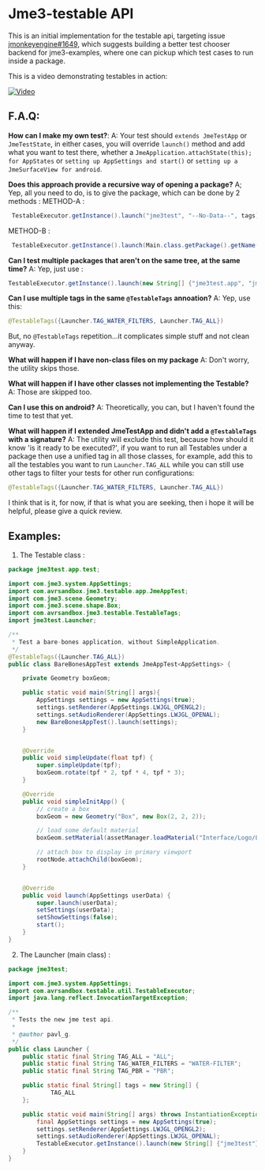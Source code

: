 # Jme3-testable API

This is an initial  implementation for the testable api, targeting issue [jmonkeyengine#1649](https://github.com/jMonkeyEngine/jmonkeyengine/issues/1649), which suggests building a better test chooser backend for jme3-examples, where one can pickup which test cases to run inside a package.

This is a video demonstrating testables in action: 

[![Video](https://user-images.githubusercontent.com/60224159/170361202-c6c75a54-4197-446a-a653-fbe2fb2b7e7d.jpg)](https://www.youtube.com/watch?v=u9biai9Yg38)

## F.A.Q: 

**How can I make my own test?**: 
A: Your test should `extends JmeTestApp` or `JmeTestState`, in either cases, you will override `launch()` method and add what you want to test there, whether a `JmeApplication.attachState(this); for AppStates` or `setting up AppSettings and start()` or `setting up a JmeSurfaceView for android`. 

**Does this approach provide a recursive way of opening a package?**
A; Yep, all you need to do, is to give the package, which can be done by 2 methods : 
METHOD-A : 
```java
 TestableExecutor.getInstance().launch("jme3test", "--No-Data--", tags);
```
METHOD-B : 
```java
 TestableExecutor.getInstance().launch(Main.class.getPackage().getName(), "--No-Data--", tags);
```
**Can I test multiple packages that aren't on the same tree, at the same time?**
A: Yep, just use : 
```java
TestableExecutor.getInstance().launch(new String[] {"jme3test.app", "jme3test.animation"}, "--No-Data--", tags);
```
**Can I use multiple tags in the same `@TestableTags` annoation?**
A: Yep, use this: 
```java
@TestableTags({Launcher.TAG_WATER_FILTERS, Launcher.TAG_ALL})
```
But, no `@TestableTags` repetition...it complicates simple stuff and not clean anyway.

**What will happen if I have non-class files on my package**
A: Don't worry, the utility skips those.

**What will happen if I have other classes not implementing the Testable?** 
A: Those are skipped too.
 
**Can I use this on android?**
A: Theoretically, you can, but I haven't found the time to test that yet.

**What will happen if I extended JmeTestApp and didn't add a `@TestableTags` with a signature?**
A: The utility will exclude this test, because how should it know 'is it ready to be executed?', if you want to run all Testables under a package then use a unified tag in all those classes, for example, add this to all the testables you want to run `Launcher.TAG_ALL` while you can still use other tags to filter your tests for other run configurations: 
```java
@TestableTags({Launcher.TAG_WATER_FILTERS, Launcher.TAG_ALL})
``` 
 
I think that is it, for now, if that is what you are seeking, then i hope it will be helpful, please give a quick review.

## Examples:
1) The Testable class : 
```java
package jme3test.app.test;

import com.jme3.system.AppSettings;
import com.avrsandbox.jme3.testable.app.JmeAppTest;
import com.jme3.scene.Geometry;
import com.jme3.scene.shape.Box;
import com.avrsandbox.jme3.testable.TestableTags;
import jme3test.Launcher;

/**
 * Test a bare-bones application, without SimpleApplication.
 */
@TestableTags({Launcher.TAG_ALL})
public class BareBonesAppTest extends JmeAppTest<AppSettings> {

    private Geometry boxGeom;

    public static void main(String[] args){
        AppSettings settings = new AppSettings(true);
        settings.setRenderer(AppSettings.LWJGL_OPENGL2);
        settings.setAudioRenderer(AppSettings.LWJGL_OPENAL);
        new BareBonesAppTest().launch(settings);
    }


    @Override
    public void simpleUpdate(float tpf) {
        super.simpleUpdate(tpf);
        boxGeom.rotate(tpf * 2, tpf * 4, tpf * 3);
    }

    @Override
    public void simpleInitApp() {
        // create a box
        boxGeom = new Geometry("Box", new Box(2, 2, 2));

        // load some default material
        boxGeom.setMaterial(assetManager.loadMaterial("Interface/Logo/Logo.j3m"));

        // attach box to display in primary viewport
        rootNode.attachChild(boxGeom);
    }


    @Override
    public void launch(AppSettings userData) {
        super.launch(userData);
        setSettings(userData);
        setShowSettings(false);
        start();
    }
}
```
2) The Launcher (main class) : 
```java
package jme3test;

import com.jme3.system.AppSettings;
import com.avrsandbox.testable.util.TestableExecutor;
import java.lang.reflect.InvocationTargetException;

/**
 * Tests the new jme test api.
 *
 * @author pavl_g.
 */
public class Launcher {
    public static final String TAG_ALL = "ALL";
    public static final String TAG_WATER_FILTERS = "WATER-FILTER";
    public static final String TAG_PBR = "PBR";

    public static final String[] tags = new String[] {
            TAG_ALL
    };

    public static void main(String[] args) throws InstantiationException, IllegalAccessException, ClassNotFoundException, NoSuchMethodException, InvocationTargetException {
        final AppSettings settings = new AppSettings(true);
        settings.setRenderer(AppSettings.LWJGL_OPENGL2);
        settings.setAudioRenderer(AppSettings.LWJGL_OPENAL);
        TestableExecutor.getInstance().launch(new String[] {"jme3test"}, settings, tags);
    }
}
```

